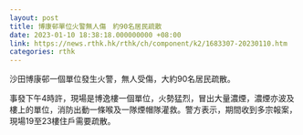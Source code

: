 ```yaml
---
layout: post
title: 博康邨單位火警無人傷　約90名居民疏散
date: 2023-01-10 18:38:18.000000000 +08:00
link: https://news.rthk.hk/rthk/ch/component/k2/1683307-20230110.htm
categories: rthk
---
```


沙田博康邨一個單位發生火警，無人受傷，大約90名居民疏散。

事發下午4時許，現場是博逸樓一個單位，火勢猛烈，冒出大量濃煙，濃煙亦波及樓上的單位，消防出動一條喉及一隊煙帽隊灌救。警方表示，期間收到多宗報案，現場19至23樓住戶需要疏散。
